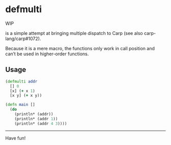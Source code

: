 # defmulti

WIP

is a simple attempt at bringing multiple dispatch to Carp (see also
carp-lang/carp#1072).

Because it is a mere macro, the functions only work in call position and
can’t be used in higher-order functions.

## Usage

```clojure
(defmulti addr
  [] 0
  [x] (+ x 1)
  [x y] (+ x y))

(defn main []
  (do
    (println* (addr))
    (println* (addr 1))
    (println* (addr 4 3))))
```

<hr/>

Have fun!
